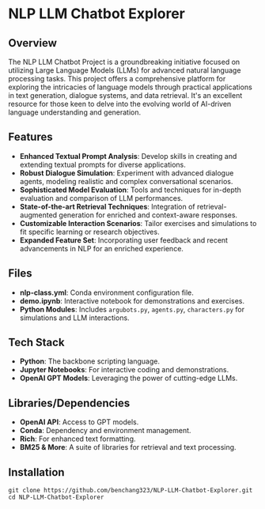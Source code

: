 # NLP LLM Chatbot Explorer

## Overview

The NLP LLM Chatbot Project is a groundbreaking initiative focused on utilizing Large Language Models (LLMs) for advanced natural language processing tasks. This project offers a comprehensive platform for exploring the intricacies of language models through practical applications in text generation, dialogue systems, and data retrieval. It's an excellent resource for those keen to delve into the evolving world of AI-driven language understanding and generation.

## Features

- **Enhanced Textual Prompt Analysis**: Develop skills in creating and extending textual prompts for diverse applications.
- **Robust Dialogue Simulation**: Experiment with advanced dialogue agents, modeling realistic and complex conversational scenarios.
- **Sophisticated Model Evaluation**: Tools and techniques for in-depth evaluation and comparison of LLM performances.
- **State-of-the-art Retrieval Techniques**: Integration of retrieval-augmented generation for enriched and context-aware responses.
- **Customizable Interaction Scenarios**: Tailor exercises and simulations to fit specific learning or research objectives.
- **Expanded Feature Set**: Incorporating user feedback and recent advancements in NLP for an enriched experience.

## Files

- **nlp-class.yml**: Conda environment configuration file.
- **demo.ipynb**: Interactive notebook for demonstrations and exercises.
- **Python Modules**: Includes `argubots.py`, `agents.py`, `characters.py` for simulations and LLM interactions.

## Tech Stack

- **Python**: The backbone scripting language.
- **Jupyter Notebooks**: For interactive coding and demonstrations.
- **OpenAI GPT Models**: Leveraging the power of cutting-edge LLMs.

## Libraries/Dependencies

- **OpenAI API**: Access to GPT models.
- **Conda**: Dependency and environment management.
- **Rich**: For enhanced text formatting.
- **BM25 & More**: A suite of libraries for retrieval and text processing.

## Installation
```
git clone https://github.com/benchang323/NLP-LLM-Chatbot-Explorer.git
cd NLP-LLM-Chatbot-Explorer
```
